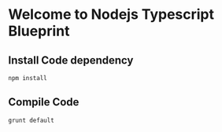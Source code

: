 # Welcome to Nodejs Typescript Blueprint 

## Install Code dependency
```
npm install
```

## Compile Code 
```
grunt default
```